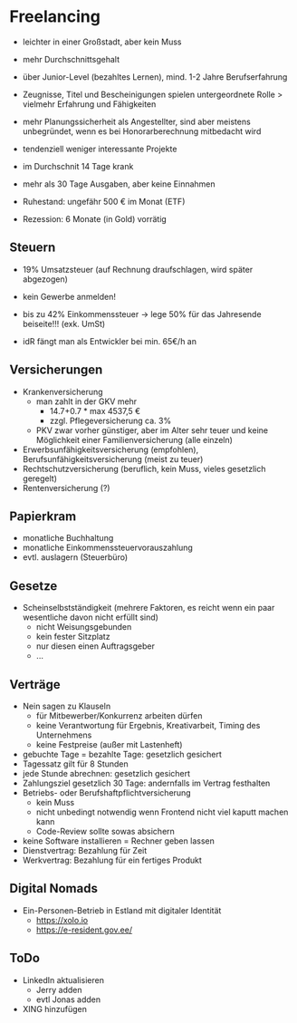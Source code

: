 # Freelancing

- leichter in einer Großstadt, aber kein Muss
- mehr Durchschnittsgehalt
- über Junior-Level (bezahltes Lernen), mind. 1-2 Jahre Berufserfahrung
- Zeugnisse, Titel und Bescheinigungen spielen untergeordnete Rolle > vielmehr Erfahrung und Fähigkeiten
- mehr Planungssicherheit als Angestellter, sind aber meistens unbegründet, wenn es bei Honorarberechnung mitbedacht wird
- tendenziell weniger interessante Projekte


- im Durchschnit 14 Tage krank
- mehr als 30 Tage Ausgaben, aber keine Einnahmen
- Ruhestand: ungefähr 500 € im Monat (ETF)
- Rezession: 6 Monate (in Gold) vorrätig

## Steuern
- 19% Umsatzsteuer (auf Rechnung draufschlagen, wird später abgezogen)
- kein Gewerbe anmelden!
- bis zu 42% Einkommenssteuer
  -> lege 50% für das Jahresende beiseite!!! (exk. UmSt)

- idR fängt man als Entwickler bei min. 65€/h an

## Versicherungen
- Krankenversicherung
  - man zahlt in der GKV mehr 
    - 14.7+0.7 * max 4537,5 €
    - zzgl. Pflegeversicherung ca. 3%
  - PKV zwar vorher günstiger, aber im Alter sehr teuer und keine Möglichkeit einer Familienversicherung (alle einzeln)
- Erwerbsunfähigkeitsversicherung (empfohlen), Berufsunfähigkeitsversicherung (meist zu teuer)
- Rechtschutzversicherung (beruflich, kein Muss, vieles gesetzlich geregelt)
- Rentenversicherung (?)


## Papierkram
- monatliche Buchhaltung
- monatliche Einkommenssteuervorauszahlung
- evtl. auslagern (Steuerbüro)

## Gesetze
- Scheinselbstständigkeit (mehrere Faktoren, es reicht wenn ein paar wesentliche davon nicht erfüllt sind)
  - nicht Weisungsgebunden 
  - kein fester Sitzplatz
  - nur diesen einen Auftragsgeber
  - ...

## Verträge
- Nein sagen zu Klauseln
  - für Mitbewerber/Konkurrenz arbeiten dürfen
  - keine Verantwortung für Ergebnis, Kreativarbeit, Timing des Unternehmens
  - keine Festpreise (außer mit Lastenheft)
- gebuchte Tage = bezahlte Tage: gesetzlich gesichert
- Tagessatz gilt für 8 Stunden
- jede Stunde abrechnen: gesetzlich gesichert
- Zahlungsziel gesetzlich 30 Tage: andernfalls im Vertrag festhalten
- Betriebs- oder Berufshaftpflichtversicherung
  - kein Muss
  - nicht unbedingt notwendig wenn Frontend nicht viel kaputt machen kann
  - Code-Review sollte sowas absichern
- keine Software installieren = Rechner geben lassen
- Dienstvertrag: Bezahlung für Zeit
- Werkvertrag: Bezahlung für ein fertiges Produkt

## Digital Nomads
- Ein-Personen-Betrieb in Estland mit digitaler Identität
  - https://xolo.io 
  - https://e-resident.gov.ee/

## ToDo
- LinkedIn aktualisieren
  - Jerry adden
  - evtl Jonas adden
- XING hinzufügen